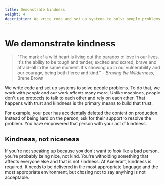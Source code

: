 ```yaml
---
title: Demonstrate kindness
weight: 4
description: We write code and set up systems to solve people problems. To do that, we work with people and our work affects many more. Unlike machines, people don't use protocols to talk to each other and rely on each other. That happens with trust and kindness is the primary means to build that trust.
---
```


# We demonstrate kindness

> "The mark of a wild heart is living out the paradox of love in our lives. It's the ability to be tough and tender, excited and scared, brave and afraid–all in the same moment. It's showing up in our vulnerability and our courage, being both fierce and kind." - _Braving the Wilderness_, Brene Brown

We write code and set up systems to solve people problems. To do that, we work with people and our work affects many more. Unlike machines, people don't use protocols to talk to each other and rely on each other. That happens with trust and kindness is the primary means to build that trust.

For example, your peer has accidentally deleted the content on production. Instead of being hard on the person, ask for their support to resolve the problem. You have empowered that person with your act of kindness.

## Kindness, not niceness

If you're not speaking up because you don't want to _look_ like a bad person, you're probably being nice, not kind. You're witholding something that affects everyone else and that is not kindness. At Axelerant, kindness is required. It needs to be delivered in the most appropriate language and the most appropriate environment, but chosing not to say anything is not acceptable.
